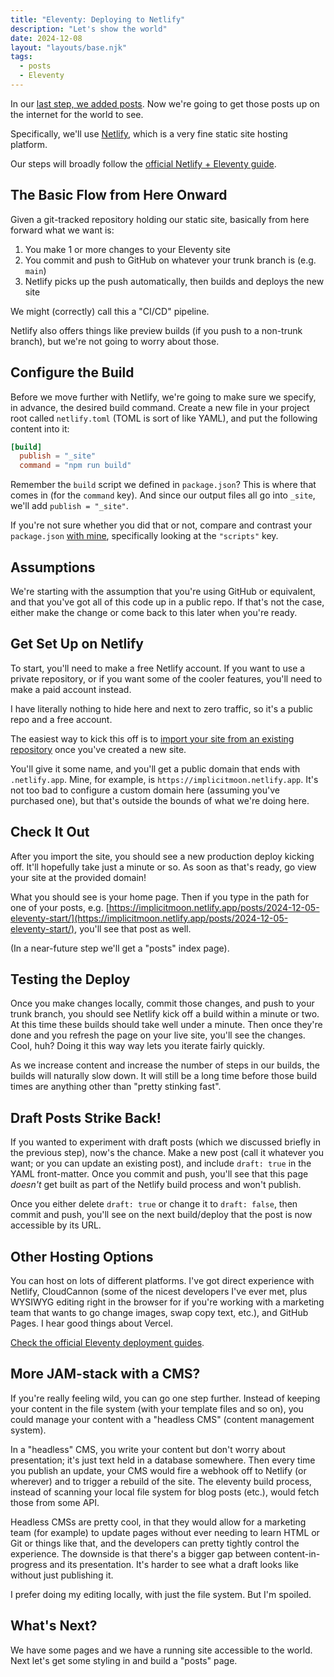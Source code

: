 ```yaml
---
title: "Eleventy: Deploying to Netlify"
description: "Let's show the world"
date: 2024-12-08
layout: "layouts/base.njk"
tags:
  - posts
  - Eleventy
---
```


In our [last step, we added posts](/posts/2024-12-07-our-first-post). Now we're
going to get those posts up on the internet for the world to see.

Specifically, we'll use [Netlify](https://netlify.com), which is a very fine
static site hosting platform.

Our steps will broadly follow the [official Netlify + Eleventy
guide](https://docs.netlify.com/frameworks/eleventy/).

## The Basic Flow from Here Onward

Given a git-tracked repository holding our static site, basically from here
forward what we want is:

1. You make 1 or more changes to your Eleventy site
1. You commit and push to GitHub on whatever your trunk branch is (e.g. `main`)
1. Netlify picks up the push automatically, then builds and deploys the new
   site

We might (correctly) call this a "CI/CD" pipeline.

Netlify also offers things like preview builds (if you push to a non-trunk
branch), but we're not going to worry about those.

## Configure the Build

Before we move further with Netlify, we're going to make sure we specify, in
advance, the desired build command. Create a new file in your project root
called `netlify.toml` (TOML is sort of like YAML), and put the following content
into it:

```toml
[build]
  publish = "_site"
  command = "npm run build"
```

Remember the `build` script we defined in `package.json`? This is where that
comes in (for the `command` key). And since our output files all go into
`_site`, we'll add `publish = "_site"`.

If you're not sure whether you did that or not, compare and contrast your
`package.json` [with
mine](https://github.com/andrewek/implicit-moon/blob/main/package.json),
specifically looking at the `"scripts"` key.

## Assumptions

We're starting with the assumption that you're using GitHub or equivalent, and
that you've got all of this code up in a public repo. If that's not the case,
either make the change or come back to this later when you're ready.

## Get Set Up on Netlify

To start, you'll need to make a free Netlify account. If you want to use a
private repository, or if you want some of the cooler features, you'll need to
make a paid account instead.

I have literally nothing to hide here and next to zero traffic, so it's a public
repo and a free account.

The easiest way to kick this off is to [import your site from an existing
repository](https://docs.netlify.com/welcome/add-new-site/#import-from-an-existing-repository)
once you've created a new site.

You'll give it some name, and you'll get a public domain that ends with
`.netlify.app`. Mine, for example, is `https://implicitmoon.netlify.app`. It's
not too bad to configure a custom domain here (assuming you've purchased one),
but that's outside the bounds of what we're doing here.

## Check It Out

After you import the site, you should see a new production deploy kicking off.
It'll hopefully take just a minute or so. As soon as that's ready, go view your
site at the provided domain!

What you should see is your home page. Then if you type in the path for one of
your posts, e.g. [https://implicitmoon.netlify.app/posts/2024-12-05-eleventy-start/](https://implicitmoon.netlify.app/posts/2024-12-05-eleventy-start/), you'll see that post as well.

(In a near-future step we'll get a "posts" index page).

## Testing the Deploy

Once you make changes locally, commit those changes, and push to your trunk
branch, you should see Netlify kick off a build within a minute or two. At this
time these builds should take well under a minute. Then once they're done and
you refresh the page on your live site, you'll see the changes. Cool, huh? Doing
it this way way lets you iterate fairly quickly.

As we increase content and increase the number of steps in our builds, the
builds will naturally slow down. It will still be a long time before those build
times are anything other than "pretty stinking fast".

## Draft Posts Strike Back!

If you wanted to experiment with draft posts (which we discussed briefly in the
previous step), now's the chance. Make a new post (call it whatever you want; or
you can update an existing post), and include `draft: true` in the YAML
front-matter. Once you commit and push, you'll see that this page _doesn't_ get
built as part of the Netlify build process and won't publish.

Once you either delete `draft: true` or change it to `draft: false`, then commit
and push, you'll see on the next build/deploy that the post is now accessible by
its URL.

## Other Hosting Options

You can host on lots of different platforms. I've got direct experience with
Netlify, CloudCannon (some of the nicest developers I've ever met, plus WYSIWYG
editing right in the browser for if you're working with a marketing team that
wants to go change images, swap copy text, etc.), and GitHub Pages. I hear good
things about Vercel.

[Check the official Eleventy deployment
guides](https://www.11ty.dev/docs/deployment/).

## More JAM-stack with a CMS?

If you're really feeling wild, you can go one step further. Instead of keeping
your content in the file system (with your template files and so on), you could
manage your content with a "headless CMS" (content management system).

In a "headless" CMS, you write your content but don't worry about presentation;
it's just text held in a database somewhere. Then every time you publish an
update, your CMS would fire a webhook off to Netlify (or wherever) and to
trigger a rebuild of the site. The eleventy build process, instead of scanning
your local file system for blog posts (etc.), would fetch those from some API.

Headless CMSs are pretty cool, in that they would allow for a marketing team
(for example) to update pages without ever needing to learn HTML or Git or
things like that, and the developers can pretty tightly control the experience.
The downside is that there's a bigger gap between content-in-progress and its
presentation. It's harder to see what a draft looks like without just publishing
it.

I prefer doing my editing locally, with just the file system. But I'm spoiled.

## What's Next?

We have some pages and we have a running site accessible to the world. Next
let's get some styling in and build a "posts" page.
